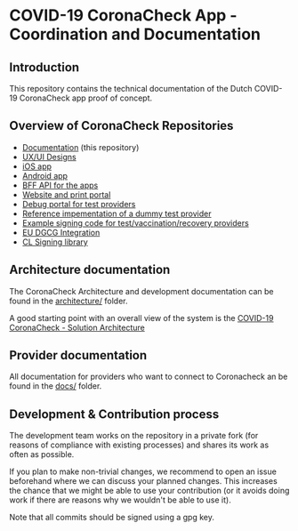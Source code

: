 # COVID-19 CoronaCheck App - Coordination and Documentation

## Introduction
This repository contains the technical documentation of the Dutch COVID-19 CoronaCheck app proof of concept.

## Overview of CoronaCheck Repositories

* [Documentation](https://github.com/minvws/nl-covid19-coronacheck-app-coordination) (this repository)
* [UX/UI Designs](https://github.com/minvws/nl-covid19-coronacheck-app-design)
* [iOS app](https://github.com/minvws/nl-covid19-coronacheck-app-ios)
* [Android app](https://github.com/minvws/nl-covid19-coronacheck-app-android)
* [BFF API for the apps](https://github.com/minvws/nl-covid19-coronacheck-app-bff)
* [Website and print portal](https://github.com/minvws/nl-covid19-coronacheck-website)
* [Debug portal for test providers](https://github.com/minvws/nl-covid19-coronacheck-app-coronatestprovider-portal)
* [Reference impementation of a dummy test provider](https://github.com/minvws/nl-covid19-coronacheck-app-coronatestprovider-example)
* [Example signing code for test/vaccination/recovery providers](https://github.com/minvws/nl-covid19-coronacheck-signature-demo)
* [EU DGCG Integration](https://github.com/minvws/nl-covid19-coronacheck-app-dgcg-integration)
* [CL Signing library](https://github.com/minvws/nl-covid19-coronacheck-cl-core)

## Architecture documentation

The CoronaCheck Architecture and development documentation can be found in the [architecture/](architecture/) folder.

A good starting point with an overall view of the system is the [COVID-19 CoronaCheck - Solution Architecture](https://github.com/minvws/nl-covid19-coronacheck-app-coordination/blob/main/architecture/Solution%20Architecture.md)

## Provider documentation

All documentation for providers who want to connect to Coronacheck an be found in the [docs/](docs/) folder.

## Development & Contribution process

The development team works on the repository in a private fork (for reasons of compliance with existing processes) and shares its work as often as possible.

If you plan to make non-trivial changes, we recommend to open an issue beforehand where we can discuss your planned changes.
This increases the chance that we might be able to use your contribution (or it avoids doing work if there are reasons why we wouldn't be able to use it).

Note that all commits should be signed using a gpg key.


